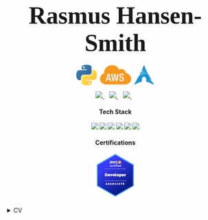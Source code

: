 

<h1 align='center'>
  <span style="font-family: Brush Script MT; font-size: 2em;">Rasmus Hansen-Smith</span>
</h1>
<p align='center'>
  <img style="vertical-align:middle" src="https://github.com/RasmusFangel/RasmusFangel/blob/main/img/python.png?raw=true" width="48"> <img style="vertical-align:middle" src="https://github.com/RasmusFangel/RasmusFangel/blob/main/img/aws.png?raw=true" height="48"> <img style="vertical-align:middle" src="https://github.com/RasmusFangel/RasmusFangel/blob/main/img/arch.png?raw=true" height=48>
</p>

<p align='center'>
  <a href="https://www.linkedin.com/in/rasmusfangel/">
    <img src="https://img.shields.io/badge/linkedin-%230077B5.svg?&style=for-the-badge&logo=linkedin&logoColor=white" />
  </a>&nbsp;&nbsp;
    <a href="https://medium.com/@rasmusfangel">
    <img src="https://img.shields.io/badge/Medium-12100E?style=for-the-badge&logo=medium&logoColor=white" />        
  </a>&nbsp;&nbsp;
  <a href="https://www.upwork.com/freelancers/~01961d38255eb5361b">
    <img src="https://img.shields.io/badge/UpWork-6FDA44?style=for-the-badge&logo=Upwork&logoColor=white" />        
  </a>&nbsp;&nbsp;
</p>

<!-- <p align='center'>
  <a href="#"><img src="https://github-readme-stats.vercel.app/api?username=RasmusFangel&show_icons=true&count_private=true&theme=dark" width="350"></a>
</p> -->

<h4 align='center'>
  Tech Stack<br/><br/>
  <img src="https://img.shields.io/badge/python-3670A0?style=for-the-badge&logo=python&logoColor=ffdd54" />
  <img src="https://img.shields.io/badge/javascript-8670A0?style=for-the-badge&logo=javascript&logoColor=ffdd54" />
  <img src="https://img.shields.io/badge/Amazon_AWS-FF9900?style=for-the-badge&logo=amazonaws&logoColor=white" />
  <img src="https://img.shields.io/badge/Terraform-7B42BC?style=for-the-badge&logo=terraform&logoColor=white" /> 
  <img src="https://img.shields.io/badge/Docker-2CA5E0?style=for-the-badge&logo=docker&logoColor=white">
  <img src="https://img.shields.io/badge/Arch_Linux-1793D1?style=for-the-badge&logo=arch-linux&logoColor=white">
</h4>

<h4 align='center'>
Certifications<br/><br/>
    <img src="https://github.com/RasmusFangel/RasmusFangel/blob/main/img/aws-certified-developer-associate.png?raw=true">
</h4>

<details>
    <summary> CV </summary>
    
## Experience
<p>
    <img align="right" src="https://img.shields.io/badge/AWS-%23FF9900.svg?style=for-the-badge&logo=amazon-aws&logoColor=white" />
    <img align="right" src="https://img.shields.io/badge/python-3670A0?style=for-the-badge&logo=python&logoColor=ffdd54" />
</p>

- **Software Engineer**\
Aug 2023 - Now\
**<a href="https://www.beamconnectivity.com/" target="_blank" rel="noopener noreferrer"> Beam Connectivity</a>** - United Kingdom
  
<p>
    <img align="right" src="https://img.shields.io/badge/AWS-%23FF9900.svg?style=for-the-badge&logo=amazon-aws&logoColor=white" />
    <img align="right" src="https://img.shields.io/badge/python-3670A0?style=for-the-badge&logo=python&logoColor=ffdd54" />
</p>

- **Associate Product Development Engineer**\
Aug 2021 - Aug 2023\
**<a href="https://wellbeing.lifeworks.com/" target="_blank" rel="noopener noreferrer">LifeWorks / TELUS Health</a>** - London, United Kingdom

<p >
    <img align="right" src="https://img.shields.io/badge/AWS-%23FF9900.svg?style=for-the-badge&logo=amazon-aws&logoColor=white" />
    <img align="right" src="https://img.shields.io/badge/python-3670A0?style=for-the-badge&logo=python&logoColor=ffdd54" />
</p>

- **Senior Software Engineer**\
Jun 2019 - Aug 2021\
**<a href="https://www.refinitiv.com/" target="_blank" rel="noopener noreferrer">LSEG / Refinitiv</a>** - Nottingham, United Kingdom

<p>
    <img align="right" src="https://img.shields.io/badge/java-%23ED8B00.svg?style=for-the-badge&logo=openjdk&logoColor=white" />
</p>

- **IT Developer**\
Nov 2017 - Jun 2019\
**<a href="https://www.sdc.dk/en/" target="_blank" rel="noopener noreferrer">SDC</a>** - Copenhagen, Denmark

<p>
    <img align="right" src="https://img.shields.io/badge/java-%23ED8B00.svg?style=for-the-badge&logo=openjdk&logoColor=white" />
</p>

- **IT Developer**\
Apr 2016 - Nov 2017\
**<a href="https://www.sdc.dk/en/" target="_blank" rel="noopener noreferrer">SDC</a>** - Copenhagen, Denmark



## Education

- **(P)BA Computer Science**\
2016 - 2017\
**KEA - Københavns Erverhvsakademi** - Copenhagen, Denmark
<br/>

- **AP Computer Science**\
2012 - 2015\
**Zealand Institute for Business and Technology** - Roskilde, Denmark

</details>



